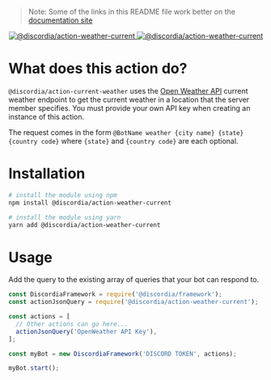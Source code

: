 >Note: Some of the links in this README file work better on the [documentation site](https://mfasman95.github.io/discordia/action-weather-current)

<p align="center">
  <a href="https://www.npmjs.com/package/@discordia/action-weather-current">
    <img alt="@discordia/action-weather-current" src="https://img.shields.io/npm/v/@discordia/action-weather-current?label=%40discordia%2Faction-weather-current">
  </a>
  <a href="https://www.npmjs.com/package/@discordia/action-weather-current">
    <img alt="@discordia/action-weather-current" src="https://img.shields.io/npm/dw/@discordia/action-weather-current">
  </a>
</p>

# What does this action do?
`@discordia/action-current-weather` uses the [Open Weather API](https://openweathermap.org/current) current weather endpoint to get the current weather in a location that the server member specifies. You must provide your own API key when creating an instance of this action.

The request comes in the form `@BotName weather {city name} {state} {country code}` where `{state}` and `{country code}` are each optional.

# Installation
```bash
# install the module using npm
npm install @discordia/action-weather-current

# install the module using yarn
yarn add @discordia/action-weather-current
```

# Usage
Add the query to the existing array of queries that your bot can respond to.
```js
const DiscordiaFramework = require('@discordia/framework');
const actionJsonQuery = require('@discordia/action-weather-current');

const actions = [
  // Other actions can go here...
  actionJsonQuery('OpenWeather API Key'),
];

const myBot = new DiscordiaFramework('DISCORD TOKEN', actions);

myBot.start();
```
